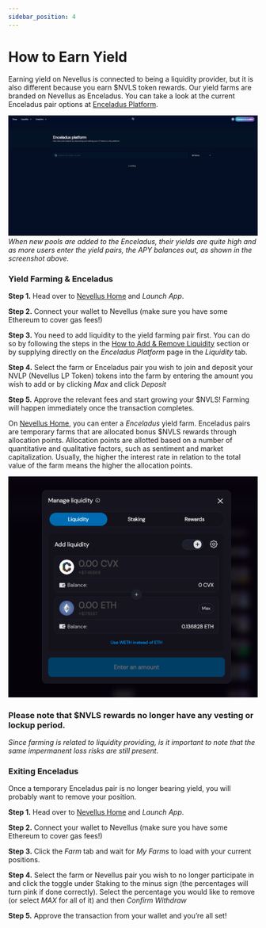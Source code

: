 ```yaml
---
sidebar_position: 4
---
```


# How to Earn Yield

Earning yield on Nevellus is connected to being a liquidity provider, but it is also different because you earn $NVLS token rewards. Our yield farms are branded on Nevellus as Enceladus. You can take a look at the current Enceladus pair options at [Enceladus Platform](https://app.nevellus.com/farm).

![](/img/tutimg/htey/htey1.png) _When new pools are added to the Enceladus, their yields are quite high and as more users enter the yield pairs, the APY balances out, as shown in the screenshot above._

### Yield Farming & Enceladus

**Step 1.** Head over to [Nevellus Home](https://nevellus.com/) and _Launch App_.

**Step 2.** Connect your wallet to Nevellus (make sure you have some Ethereum to cover gas fees!)

**Step 3.** You need to add liquidity to the yield farming pair first. You can do so by following the steps in the [How to Add & Remove Liquidity](/docs/Tutorials/How%20to%20Get%20Started%20on%20Nevellus/How%20to%20Add%20&%20Remove%20Liquidity) section or by supplying directly on the _Enceladus Platform_ page in the _Liquidity_ tab.

**Step 4.** Select the farm or Enceladus pair you wish to join and deposit your NVLP (Nevellus LP Token) tokens into the farm by entering the amount you wish to add or by clicking _Max_ and click _Deposit_

**Step 5.** Approve the relevant fees and start growing your $NVLS! Farming will happen immediately once the transaction completes.

On [Nevellus Home](https://nevellus.com/), you can enter a _Enceladus_ yield farm. Enceladus pairs are temporary farms that are allocated bonus $NVLS rewards through allocation points. Allocation points are allotted based on a number of quantitative and qualitative factors, such as sentiment and market capitalization. Usually, the higher the interest rate in relation to the total value of the farm means the higher the allocation points.

![](/img/tutimg/htey/htey2.png)

### Please note that $NVLS rewards no longer have any vesting or lockup period.

_Since farming is related to liquidity providing, is it important to note that the same impermanent loss risks are still present._

### Exiting Enceladus

Once a temporary Enceladus pair is no longer bearing yield, you will probably want to remove your position.

**Step 1.** Head over to [Nevellus Home](https://nevellus.com/) and _Launch App_.

**Step 2.** Connect your wallet to Nevellus (make sure you have some Ethereum to cover gas fees!)

**Step 3.** Click the _Farm_ tab and wait for _My Farms_ to load with your current positions.

**Step 4.** Select the farm or Nevellus pair you wish to no longer participate in and click the toggle under Staking to the minus sign (the percentages will turn pink if done correctly). Select the percentage you would like to remove (or select _MAX_ for all of it) and then _Confirm Withdraw_

**Step 5.** Approve the transaction from your wallet and you’re all set!

